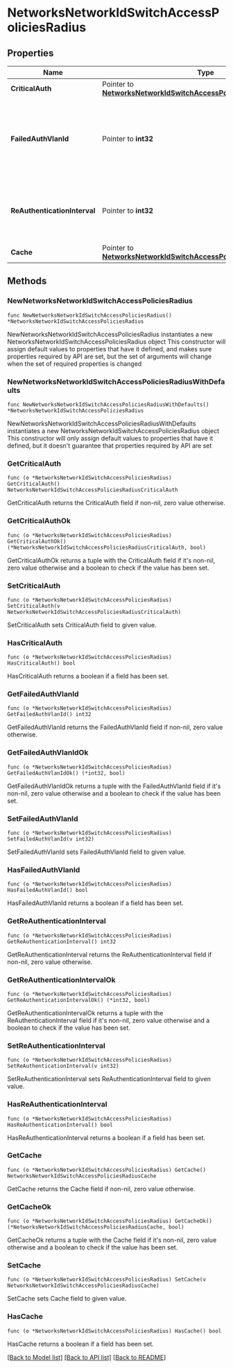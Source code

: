 # NetworksNetworkIdSwitchAccessPoliciesRadius

## Properties

Name | Type | Description | Notes
------------ | ------------- | ------------- | -------------
**CriticalAuth** | Pointer to [**NetworksNetworkIdSwitchAccessPoliciesRadiusCriticalAuth**](NetworksNetworkIdSwitchAccessPoliciesRadiusCriticalAuth.md) |  | [optional] 
**FailedAuthVlanId** | Pointer to **int32** | VLAN that clients will be placed on when RADIUS authentication fails. Will be null if hostMode is Multi-Auth | [optional] 
**ReAuthenticationInterval** | Pointer to **int32** | Re-authentication period in seconds. Will be null if hostMode is Multi-Auth | [optional] 
**Cache** | Pointer to [**NetworksNetworkIdSwitchAccessPoliciesRadiusCache**](NetworksNetworkIdSwitchAccessPoliciesRadiusCache.md) |  | [optional] 

## Methods

### NewNetworksNetworkIdSwitchAccessPoliciesRadius

`func NewNetworksNetworkIdSwitchAccessPoliciesRadius() *NetworksNetworkIdSwitchAccessPoliciesRadius`

NewNetworksNetworkIdSwitchAccessPoliciesRadius instantiates a new NetworksNetworkIdSwitchAccessPoliciesRadius object
This constructor will assign default values to properties that have it defined,
and makes sure properties required by API are set, but the set of arguments
will change when the set of required properties is changed

### NewNetworksNetworkIdSwitchAccessPoliciesRadiusWithDefaults

`func NewNetworksNetworkIdSwitchAccessPoliciesRadiusWithDefaults() *NetworksNetworkIdSwitchAccessPoliciesRadius`

NewNetworksNetworkIdSwitchAccessPoliciesRadiusWithDefaults instantiates a new NetworksNetworkIdSwitchAccessPoliciesRadius object
This constructor will only assign default values to properties that have it defined,
but it doesn't guarantee that properties required by API are set

### GetCriticalAuth

`func (o *NetworksNetworkIdSwitchAccessPoliciesRadius) GetCriticalAuth() NetworksNetworkIdSwitchAccessPoliciesRadiusCriticalAuth`

GetCriticalAuth returns the CriticalAuth field if non-nil, zero value otherwise.

### GetCriticalAuthOk

`func (o *NetworksNetworkIdSwitchAccessPoliciesRadius) GetCriticalAuthOk() (*NetworksNetworkIdSwitchAccessPoliciesRadiusCriticalAuth, bool)`

GetCriticalAuthOk returns a tuple with the CriticalAuth field if it's non-nil, zero value otherwise
and a boolean to check if the value has been set.

### SetCriticalAuth

`func (o *NetworksNetworkIdSwitchAccessPoliciesRadius) SetCriticalAuth(v NetworksNetworkIdSwitchAccessPoliciesRadiusCriticalAuth)`

SetCriticalAuth sets CriticalAuth field to given value.

### HasCriticalAuth

`func (o *NetworksNetworkIdSwitchAccessPoliciesRadius) HasCriticalAuth() bool`

HasCriticalAuth returns a boolean if a field has been set.

### GetFailedAuthVlanId

`func (o *NetworksNetworkIdSwitchAccessPoliciesRadius) GetFailedAuthVlanId() int32`

GetFailedAuthVlanId returns the FailedAuthVlanId field if non-nil, zero value otherwise.

### GetFailedAuthVlanIdOk

`func (o *NetworksNetworkIdSwitchAccessPoliciesRadius) GetFailedAuthVlanIdOk() (*int32, bool)`

GetFailedAuthVlanIdOk returns a tuple with the FailedAuthVlanId field if it's non-nil, zero value otherwise
and a boolean to check if the value has been set.

### SetFailedAuthVlanId

`func (o *NetworksNetworkIdSwitchAccessPoliciesRadius) SetFailedAuthVlanId(v int32)`

SetFailedAuthVlanId sets FailedAuthVlanId field to given value.

### HasFailedAuthVlanId

`func (o *NetworksNetworkIdSwitchAccessPoliciesRadius) HasFailedAuthVlanId() bool`

HasFailedAuthVlanId returns a boolean if a field has been set.

### GetReAuthenticationInterval

`func (o *NetworksNetworkIdSwitchAccessPoliciesRadius) GetReAuthenticationInterval() int32`

GetReAuthenticationInterval returns the ReAuthenticationInterval field if non-nil, zero value otherwise.

### GetReAuthenticationIntervalOk

`func (o *NetworksNetworkIdSwitchAccessPoliciesRadius) GetReAuthenticationIntervalOk() (*int32, bool)`

GetReAuthenticationIntervalOk returns a tuple with the ReAuthenticationInterval field if it's non-nil, zero value otherwise
and a boolean to check if the value has been set.

### SetReAuthenticationInterval

`func (o *NetworksNetworkIdSwitchAccessPoliciesRadius) SetReAuthenticationInterval(v int32)`

SetReAuthenticationInterval sets ReAuthenticationInterval field to given value.

### HasReAuthenticationInterval

`func (o *NetworksNetworkIdSwitchAccessPoliciesRadius) HasReAuthenticationInterval() bool`

HasReAuthenticationInterval returns a boolean if a field has been set.

### GetCache

`func (o *NetworksNetworkIdSwitchAccessPoliciesRadius) GetCache() NetworksNetworkIdSwitchAccessPoliciesRadiusCache`

GetCache returns the Cache field if non-nil, zero value otherwise.

### GetCacheOk

`func (o *NetworksNetworkIdSwitchAccessPoliciesRadius) GetCacheOk() (*NetworksNetworkIdSwitchAccessPoliciesRadiusCache, bool)`

GetCacheOk returns a tuple with the Cache field if it's non-nil, zero value otherwise
and a boolean to check if the value has been set.

### SetCache

`func (o *NetworksNetworkIdSwitchAccessPoliciesRadius) SetCache(v NetworksNetworkIdSwitchAccessPoliciesRadiusCache)`

SetCache sets Cache field to given value.

### HasCache

`func (o *NetworksNetworkIdSwitchAccessPoliciesRadius) HasCache() bool`

HasCache returns a boolean if a field has been set.


[[Back to Model list]](../README.md#documentation-for-models) [[Back to API list]](../README.md#documentation-for-api-endpoints) [[Back to README]](../README.md)


